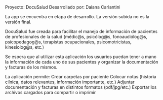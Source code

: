 Proyecto: DocuSalud
Desarrollado por: Daiana Carlantini

La app se encuentra en etapa de desarrollo. La versión subida no es la versión final.

DocuSalud fue creada para facilitar el manejo de información de pacientes de profesionales de la salud (médic@s, psicólog@s, fonoaudiólog@s, psicopedagog@s, terapistas ocupacionales, psicomotricistas, kinesiolog@s, etc.)

Se espera que al utilizar esta aplicación los usuarios puedan tener a mano la información de cada uno de sus pacientes y organizar la documentación y facturas de los mismos.

La aplicación permite:
Crear carpetas por paciente
Colocar notas (historia clínica, datos relevantes, información importante, etc.)
Adjuntar documentación y facturas en distintos formatos (pdf/jpg/etc.)
Exportar los archivos cargados para compartir o imprimir

